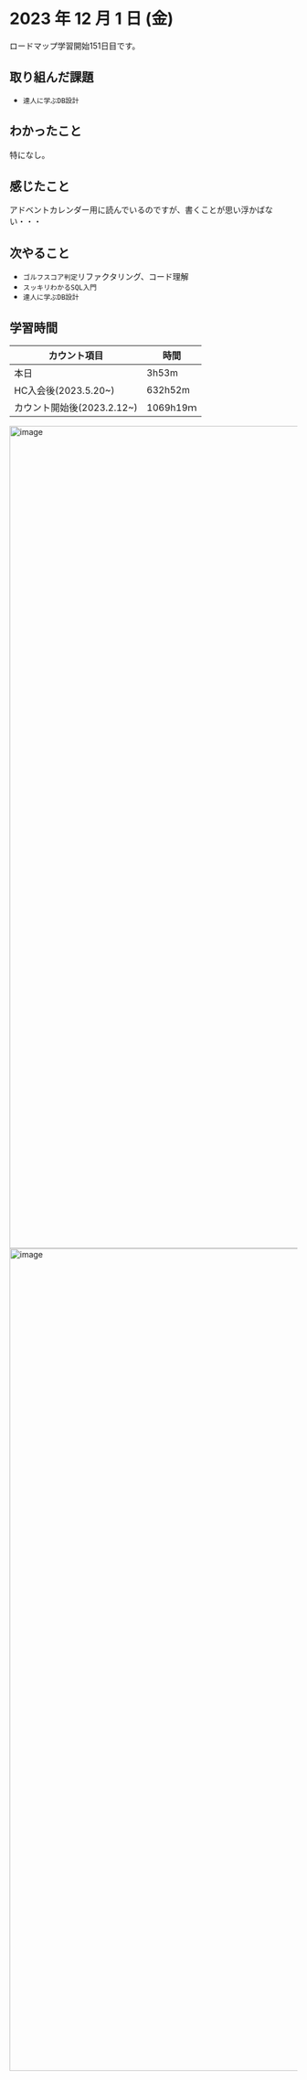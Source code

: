 # 2023 年 12 月 1 日 (金)
ロードマップ学習開始151日目です。

## 取り組んだ課題
- `達人に学ぶDB設計`


## わかったこと
特になし。


## 感じたこと
アドベントカレンダー用に読んでいるのですが、書くことが思い浮かばない・・・


## 次やること
- `ゴルフスコア判定`リファクタリング、コード理解
- `スッキリわかるSQL入門`
- `達人に学ぶDB設計`


## 学習時間
|カウント項目|時間|
|----|----|
|本日|3h53m|
|HC入会後(2023.5.20~)|632h52m|
|カウント開始後(2023.2.12~)|1069h19ｍ|


<img width="1440" alt="image" src="https://github.com/yokoyamamn/daily_report/assets/94735931/242f4fa9-1292-4c0b-9900-df788b07a880">
<img width="1440" alt="image" src="https://github.com/yokoyamamn/daily_report/assets/94735931/ea7206f4-1d7a-40cd-b986-9784cc456f6e">
